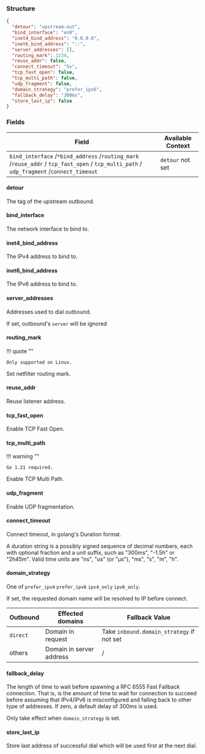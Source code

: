 ### Structure

```json
{
  "detour": "upstream-out",
  "bind_interface": "en0",
  "inet4_bind_address": "0.0.0.0",
  "inet6_bind_address": "::",
  "server_addresses": [],
  "routing_mark": 1234,
  "reuse_addr": false,
  "connect_timeout": "5s",
  "tcp_fast_open": false,
  "tcp_multi_path": false,
  "udp_fragment": false,
  "domain_strategy": "prefer_ipv6",
  "fallback_delay": "300ms",
  "store_last_ip": false
}
```

### Fields

| Field                                                                                                                                    | Available Context |
|------------------------------------------------------------------------------------------------------------------------------------------|-------------------|
| `bind_interface` /`*bind_address` /`routing_mark` /`reuse_addr` / `tcp_fast_open` / `tcp_multi_path` / `udp_fragment` /`connect_timeout` | `detour` not set  |

#### detour

The tag of the upstream outbound.

#### bind_interface

The network interface to bind to.

#### inet4_bind_address

The IPv4 address to bind to.

#### inet6_bind_address

The IPv6 address to bind to.

#### server_addresses

Addresses used to dial outbound.

If set, outbound's `server` will be ignored 

#### routing_mark

!!! quote ""

    Only supported on Linux.

Set netfilter routing mark.

#### reuse_addr

Reuse listener address.

#### tcp_fast_open

Enable TCP Fast Open.

#### tcp_multi_path

!!! warning ""

    Go 1.21 required.

Enable TCP Multi Path.

#### udp_fragment

Enable UDP fragmentation.

#### connect_timeout

Connect timeout, in golang's Duration format.

A duration string is a possibly signed sequence of
decimal numbers, each with optional fraction and a unit suffix,
such as "300ms", "-1.5h" or "2h45m".
Valid time units are "ns", "us" (or "µs"), "ms", "s", "m", "h".

#### domain_strategy

One of `prefer_ipv4` `prefer_ipv6` `ipv4_only` `ipv6_only`.

If set, the requested domain name will be resolved to IP before connect.

| Outbound | Effected domains         | Fallback Value                            |
|----------|--------------------------|-------------------------------------------|
| `direct` | Domain in request        | Take `inbound.domain_strategy` if not set | 
| others   | Domain in server address | /                                         |

#### fallback_delay

The length of time to wait before spawning a RFC 6555 Fast Fallback connection.
That is, is the amount of time to wait for connection to succeed before assuming
that IPv4/IPv6 is misconfigured and falling back to other type of addresses.
If zero, a default delay of 300ms is used.

Only take effect when `domain_strategy` is set.

#### store_last_ip

Store last address of successful dial which will be used first at the next dial.